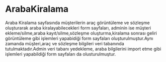 # ArabaKiralama
Araba Kiralama sayfasında müşterilerin araç görüntüleme ve sözleşme oluşturarak araba kiralayabilecekleri form sayfaları, adminin ise müşteri ekleme/silme,araba kayıt/silme,sözleşme oluşturma,kiralama sonrası geliri görüntüleme gibi işlemleri yapabidiği form sayfaları oluşturulmuştur.Aynı zamanda müşteri,araç ve sözleşme bilgileri veri tabanında tutulmaktadır.Admin veri tabanı yedekleme, araba bilgilerini import etme gibi işlemleri yapabildiği form sayfaları da olusturulmuştur. 

